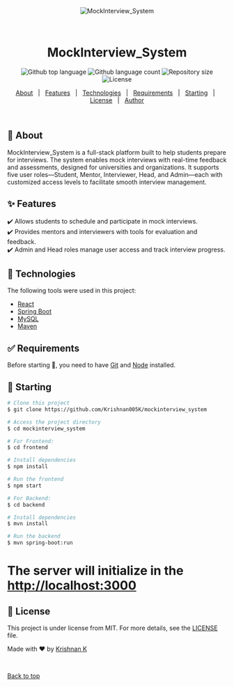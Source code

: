 <div align="center" id="top"> 
  <img src="./.github/app.gif" alt="MockInterview_System" />

  &#xa0;

  <!-- <a href="https://mockinterview_system.netlify.app">Demo</a> -->
</div>

<h1 align="center">MockInterview_System</h1>

<p align="center">
  <img alt="Github top language" src="https://img.shields.io/github/languages/top/Krishnan005K/mockinterview_system?color=56BEB8">

  <img alt="Github language count" src="https://img.shields.io/github/languages/count/Krishnan005K/mockinterview_system?color=56BEB8">

  <img alt="Repository size" src="https://img.shields.io/github/repo-size/Krishnan005K/mockinterview_system?color=56BEB8">

  <img alt="License" src="https://img.shields.io/github/license/Krishnan005K/mockinterview_system?color=56BEB8">

  <!-- <img alt="Github issues" src="https://img.shields.io/github/issues/Krishnan005K/mockinterview_system?color=56BEB8" /> -->

  <!-- <img alt="Github forks" src="https://img.shields.io/github/forks/Krishnan005K/mockinterview_system?color=56BEB8" /> -->

  <!-- <img alt="Github stars" src="https://img.shields.io/github/stars/Krishnan005K/mockinterview_system?color=56BEB8" /> -->
</p>

<!-- Status -->

<!-- <h4 align="center"> 
	🚧  MockInterview_System 🚀 Under construction...  🚧
</h4> 

<hr> -->

<p align="center">
  <a href="#dart-about">About</a> &#xa0; | &#xa0; 
  <a href="#sparkles-features">Features</a> &#xa0; | &#xa0;
  <a href="#rocket-technologies">Technologies</a> &#xa0; | &#xa0;
  <a href="#white_check_mark-requirements">Requirements</a> &#xa0; | &#xa0;
  <a href="#checkered_flag-starting">Starting</a> &#xa0; | &#xa0;
  <a href="#memo-license">License</a> &#xa0; | &#xa0;
  <a href="https://github.com/Krishnan005K" target="_blank">Author</a>
</p>

<br>

## :dart: About ##

MockInterview_System is a full-stack platform built to help students prepare for interviews. The system enables mock interviews with real-time feedback and assessments, designed for universities and organizations. It supports five user roles—Student, Mentor, Interviewer, Head, and Admin—each with customized access levels to facilitate smooth interview management.

## :sparkles: Features ##

:heavy_check_mark: Allows students to schedule and participate in mock interviews.\
:heavy_check_mark: Provides mentors and interviewers with tools for evaluation and feedback.\
:heavy_check_mark: Admin and Head roles manage user access and track interview progress.

## :rocket: Technologies ##

The following tools were used in this project:

- [React](https://reactjs.org/)
- [Spring Boot](https://spring.io/projects/spring-boot)
- [MySQL](https://www.mysql.com/)
- [Maven](https://maven.apache.org/)

## :white_check_mark: Requirements ##

Before starting :checkered_flag:, you need to have [Git](https://git-scm.com) and [Node](https://nodejs.org/en/) installed.

## :checkered_flag: Starting ##

```bash
# Clone this project
$ git clone https://github.com/Krishnan005K/mockinterview_system

# Access the project directory
$ cd mockinterview_system

# For Frontend:
$ cd frontend

# Install dependencies
$ npm install

# Run the frontend
$ npm start

# For Backend:
$ cd backend

# Install dependencies
$ mvn install

# Run the backend
$ mvn spring-boot:run

```
# The server will initialize in the <http://localhost:3000>


## :memo: License ##

This project is under license from MIT. For more details, see the [LICENSE](LICENSE.md) file.


Made with :heart: by <a href="https://github.com/Krishnan005K" target="_blank">Krishnan K</a>

&#xa0;

<a href="#top">Back to top</a>
